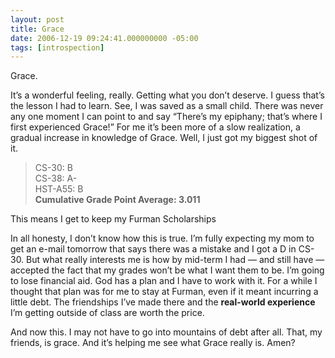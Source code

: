 ```yaml
---
layout: post
title: Grace
date: 2006-12-19 09:24:41.000000000 -05:00
tags: [introspection]
---
```

<p>Grace.</p>

<p>It’s a wonderful feeling, really. Getting what you don’t deserve. I guess that’s the lesson I had to learn. See, I was saved as a small child. There was never any one moment I can point to and say &#8220;There’s my epiphany; that’s where I first experienced Grace!&#8221; For me it’s been more of a slow realization, a gradual increase in knowledge of Grace. Well, I just got my biggest shot of it.</p>

<blockquote>
        <p>CS-30: B<br />
CS-38: A-<br />
<span class="caps">HST</span>-A55: B<br />
<strong>Cumulative Grade Point Average: 3.011</strong></p>
</blockquote>

<p>This means I get to keep my Furman Scholarships</p>

<p>In all honesty, I don’t know how this is true. I’m fully expecting my mom to get an e-mail tomorrow that says there was a mistake and I got a D in CS-30. But what really interests me is how by mid-term I had — and still have — accepted the fact that my grades won’t be what I want them to be. I’m going to lose financial aid. God has a plan and I have to work with it. For a while I thought that plan was for me to stay at Furman, even if it meant incurring a little debt. The friendships I’ve made there and the <strong>real-world experience</strong> I’m getting outside of class are worth the price.</p>

<p>And now this. I may not have to go into mountains of debt after all. That, my friends, is grace. And it’s helping me see what Grace really is. Amen?</p>
